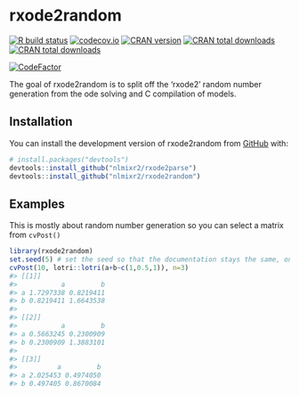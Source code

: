 
<!-- README.md is generated from README.Rmd. Please edit that file -->

# rxode2random

<!-- badges: start -->

[![R build
status](https://github.com/nlmixr2/rxode2random/workflows/R-CMD-check/badge.svg)](https://github.com/nlmixr2/rxode2random/actions)
[![codecov.io](https://codecov.io/github/nlmixr2/rxode2random/coverage.svg)](https://codecov.io/github/nlmixr2/rxode2random)
[![CRAN
version](http://www.r-pkg.org/badges/version/rxode2random)](https://cran.r-project.org/package=rxode2random)
[![CRAN total
downloads](https://cranlogs.r-pkg.org/badges/grand-total/rxode2random)](https://cran.r-project.org/package=rxode2random)
[![CRAN total
downloads](https://cranlogs.r-pkg.org/badges/rxode2random)](https://cran.r-project.org/package=rxode2random)

[![CodeFactor](https://www.codefactor.io/repository/github/nlmixr2/rxode2random/badge)](https://www.codefactor.io/repository/github/nlmixr2/rxode2random)
<!-- badges: end -->

The goal of rxode2random is to split off the ‘rxode2’ random number
generation from the ode solving and C compilation of models.

## Installation

You can install the development version of rxode2random from
[GitHub](https://github.com/) with:

``` r
# install.packages("devtools")
devtools::install_github("nlmixr2/rxode2parse")
devtools::install_github("nlmixr2/rxode2random")
```

## Examples

This is mostly about random number generation so you can select a matrix
from `cvPost()`

``` r
library(rxode2random)
set.seed(5) # set the seed so that the documentation stays the same, only
cvPost(10, lotri::lotri(a+b~c(1,0.5,1)), n=3)
#> [[1]]
#>           a         b
#> a 1.7297338 0.8219411
#> b 0.8219411 1.6643538
#> 
#> [[2]]
#>           a         b
#> a 0.5663245 0.2300909
#> b 0.2300909 1.3883101
#> 
#> [[3]]
#>          a         b
#> a 2.025453 0.4974050
#> b 0.497405 0.8670084
```
